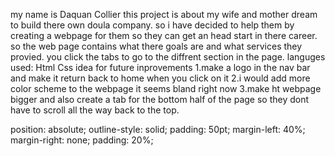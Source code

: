 my name is Daquan Collier
this project is about my wife and mother dream to build there own doula company.
so i have decided to help them by creating a webpage for them so they can get an head start in there career. so the web page contains what there goals are and what services they provied.
you click the tabs to go to the diffrent section in the page.
languges used:
Html
Css
idea for future inprovements
1.make a logo in the nav bar and make it return back to home when you click on it
2.i would add more color scheme to the webpage it seems bland right now
3.make ht webpage bigger and also create a tab for the bottom half of the page so they dont have to scroll all the way back to the top.


 position: absolute;
    outline-style: solid;
    padding: 50pt;
    margin-left: 40%;
    margin-right: none;
    padding: 20%;